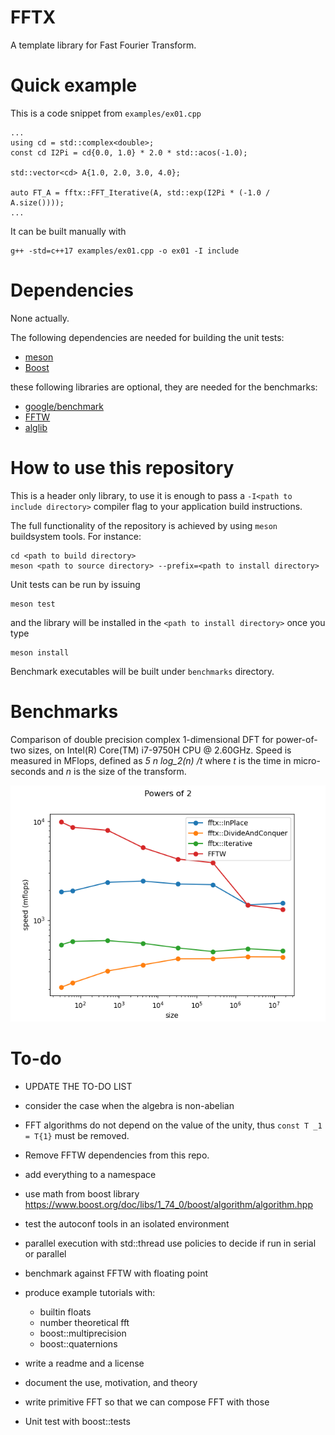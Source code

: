 FFTX
===

A template library for Fast Fourier Transform.

Quick example
===

This is a code snippet from `examples/ex01.cpp`
```
...
using cd = std::complex<double>;
const cd I2Pi = cd{0.0, 1.0} * 2.0 * std::acos(-1.0);

std::vector<cd> A{1.0, 2.0, 3.0, 4.0};

auto FT_A = fftx::FFT_Iterative(A, std::exp(I2Pi * (-1.0 / A.size())));
...
```
It can be built manually with 
```
g++ -std=c++17 examples/ex01.cpp -o ex01 -I include
```


Dependencies
===

None actually.

The following dependencies are needed for building the unit tests:
- [meson](https://mesonbuild.com/)
- [Boost](https://www.boost.org/)

these following libraries are optional, they are needed for the benchmarks:
- [google/benchmark](https://github.com/google/benchmark)
- [FFTW](http://fftw.org/)
- [alglib](https://www.alglib.net/)

How to use this repository
===

This is a header only library, to use it is enough to pass a 
`-I<path to include directory>` compiler flag to your application build instructions.

The full functionality of the repository is achieved by using `meson`
buildsystem tools. For instance:
```
cd <path to build directory>
meson <path to source directory> --prefix=<path to install directory>
```
Unit tests can be run by issuing
```
meson test
```
and the library will be installed in the `<path to install directory>` once you
type
```
meson install
```

Benchmark executables will be built under `benchmarks` directory.

Benchmarks
===

Comparison of double precision complex 1-dimensional DFT for power-of-two sizes,
on Intel(R) Core(TM) i7-9750H CPU @ 2.60GHz. Speed is measured in MFlops,
defined as *5 n log_2(n) /t* where *t* is the time in micro-seconds and *n* is
the size of the transform.

![](assets/powers-2.png)

To-do
===
- UPDATE THE TO-DO LIST
- consider the case when the algebra is non-abelian
- FFT algorithms do not depend on the value of the unity,
thus `const T _1 = T{1}` must be removed.

- Remove FFTW dependencies from this repo.
- add everything to a namespace
- use math from boost library
    https://www.boost.org/doc/libs/1_74_0/boost/algorithm/algorithm.hpp

- test the autoconf tools in an isolated environment

- parallel execution with std::thread 
    use policies to decide if run in serial or parallel
 
- benchmark against FFTW with floating point
- produce example tutorials with:
    - builtin floats
    - number theoretical fft
    - boost::multiprecision
    - boost::quaternions
- write a readme and a license
- document the use, motivation, and theory

- write primitive FFT so that we can compose FFT with those

- Unit test with boost::tests
